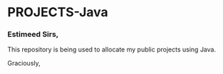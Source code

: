 # PROJECTS-Java

### Estimeed Sirs,

This repository is being used to allocate my public projects using Java.

Graciously,
